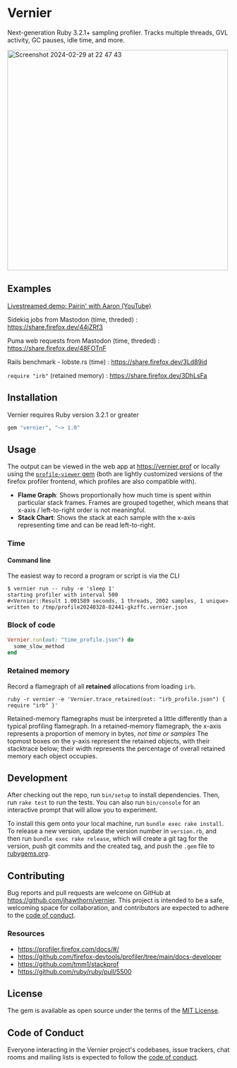 # Vernier

Next-generation Ruby 3.2.1+ sampling profiler. Tracks multiple threads, GVL activity, GC pauses, idle time, and more.

<img width="500" alt="Screenshot 2024-02-29 at 22 47 43" src="https://github.com/jhawthorn/vernier/assets/131752/aa995a41-d74f-405f-8ada-2522dd72c2c8">

## Examples

[Livestreamed demo: Pairin' with Aaron (YouTube)](https://www.youtube.com/watch?v=9nvX3OHykGQ#t=27m43)

Sidekiq jobs from Mastodon (time, threded)
: https://share.firefox.dev/44jZRf3

Puma web requests from Mastodon (time, threded)
: https://share.firefox.dev/48FOTnF

Rails benchmark - lobste.rs (time)
: https://share.firefox.dev/3Ld89id

`require "irb"` (retained memory)
: https://share.firefox.dev/3DhLsFa

## Installation

Vernier requires Ruby version 3.2.1 or greater

```ruby
gem "vernier", "~> 1.0"
```

## Usage

The output can be viewed in the web app at https://vernier.prof or locally using the [`profile-viewer` gem](https://github.com/tenderlove/profiler/tree/ruby) (both are lightly customized versions of the firefox profiler frontend, which profiles are also compatible with).

- **Flame Graph**: Shows proportionally how much time is spent within particular stack frames. Frames are grouped together, which means that x-axis / left-to-right order is not meaningful.
- **Stack Chart**: Shows the stack at each sample with the x-axis representing time and can be read left-to-right.


### Time


#### Command line

The easiest way to record a program or script is via the CLI

```
$ vernier run -- ruby -e 'sleep 1'
starting profiler with interval 500
#<Vernier::Result 1.001589 seconds, 1 threads, 2002 samples, 1 unique>
written to /tmp/profile20240328-82441-gkzffc.vernier.json
```

### Block of code

``` ruby
Vernier.run(out: "time_profile.json") do
  some_slow_method
end
```

### Retained memory

Record a flamegraph of all **retained** allocations from loading `irb`.

```
ruby -r vernier -e 'Vernier.trace_retained(out: "irb_profile.json") { require "irb" }'
```

Retained-memory flamegraphs must be interpreted a little differently than a typical profiling flamegraph. In a retained-memory flamegraph, the x-axis represents a proportion of memory in bytes,  _not time or samples_ The topmost boxes on the y-axis represent the retained objects, with their stacktrace below; their width represents the percentage of overall retained memory each object occupies.

## Development

After checking out the repo, run `bin/setup` to install dependencies. Then, run `rake test` to run the tests. You can also run `bin/console` for an interactive prompt that will allow you to experiment.

To install this gem onto your local machine, run `bundle exec rake install`. To release a new version, update the version number in `version.rb`, and then run `bundle exec rake release`, which will create a git tag for the version, push git commits and the created tag, and push the `.gem` file to [rubygems.org](https://rubygems.org).

## Contributing

Bug reports and pull requests are welcome on GitHub at https://github.com/jhawthorn/vernier. This project is intended to be a safe, welcoming space for collaboration, and contributors are expected to adhere to the [code of conduct](https://github.com/jhawthorn/vernier/blob/main/CODE_OF_CONDUCT.md).

### Resources

* https://profiler.firefox.com/docs/#/
* https://github.com/firefox-devtools/profiler/tree/main/docs-developer
* https://github.com/tmm1/stackprof
* https://github.com/ruby/ruby/pull/5500

## License

The gem is available as open source under the terms of the [MIT License](https://opensource.org/licenses/MIT).

## Code of Conduct

Everyone interacting in the Vernier project's codebases, issue trackers, chat rooms and mailing lists is expected to follow the [code of conduct](https://github.com/jhawthorn/vernier/blob/main/CODE_OF_CONDUCT.md).
